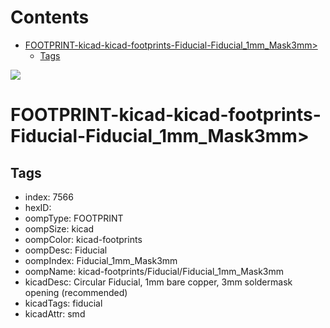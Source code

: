 



Contents
========

* [FOOTPRINT-kicad-kicad-footprints-Fiducial-Fiducial_1mm_Mask3mm>](#footprint-kicad-kicad-footprints-fiducial-fiducial_1mm_mask3mm)
	* [Tags](#tags)
  
![][im]
# FOOTPRINT-kicad-kicad-footprints-Fiducial-Fiducial_1mm_Mask3mm>

## Tags

- index: 7566
- hexID: 
- oompType: FOOTPRINT
- oompSize: kicad
- oompColor: kicad-footprints
- oompDesc: Fiducial
- oompIndex: Fiducial_1mm_Mask3mm
- oompName: kicad-footprints/Fiducial/Fiducial_1mm_Mask3mm
- kicadDesc: Circular Fiducial, 1mm bare copper, 3mm soldermask opening (recommended)
- kicadTags: fiducial
- kicadAttr: smd



[im]: image.png
